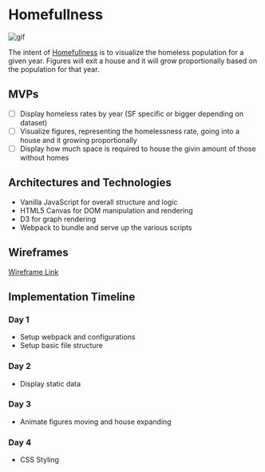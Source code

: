 # Homefullness

![gif](https://media.giphy.com/media/ftN4SrHd8bvzc6c6NE/giphy.gif)

The intent of 
[Homefullness](https://crgee1.github.io/Homefullness/) is to visualize the homeless population for a given year. Figures will exit a house and it will grow proportionally based on the population for that year.

## MVPs

- [ ] Display homeless rates by year (SF specific or bigger depending on dataset)
- [ ] Visualize figures, representing the homelessness rate, going into a house and it growing proportionally
- [ ] Display how much space is required to house the givin amount of those without homes

## Architectures and Technologies

* Vanilla JavaScript for overall structure and logic
* HTML5 Canvas for DOM manipulation and rendering
* D3 for graph rendering
* Webpack to bundle and serve up the various scripts

## Wireframes

[Wireframe Link](https://xd.adobe.com/view/3416aa7e-9ce0-4a51-74c2-a0bb1ac39f1f-4227/?hints=off)

## Implementation Timeline

### Day 1

* Setup webpack and configurations
* Setup basic file structure

### Day 2

* Display static data

### Day 3

* Animate figures moving and house expanding

### Day 4

* CSS Styling
